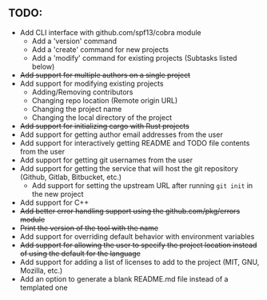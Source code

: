 
## TODO:
   - Add CLI interface with github.com/spf13/cobra module
      - Add a 'version' command
      - Add a 'create' command for new projects
      - Add a 'modify' command for existing projects (Subtasks listed below)
   - ~~Add support for multiple authors on a single project~~
   - Add support for modifying existing projects
      - Adding/Removing contributors
      - Changing repo location (Remote origin URL)
      - Changing the project name
      - Changing the local directory of the project
   - ~~Add support for initializing cargo with Rust projects~~
   - Add support for getting author email addresses from the user
   - Add support for interactively getting README and TODO file contents from the user
   - Add support for getting git usernames from the user
   - Add support for getting the service that will host the git repository (Github, Gitlab, Bitbucket, etc.)
      - Add support for setting the upstream URL after running `git init` in the new project
   - Add support for C++
   - ~~Add better error handling support using the github.com/pkg/errors module~~
   - ~~Print the version of the tool with the name~~
   - Add support for overriding default behavior with environment variables
   - ~~Add support for allowing the user to specify the project location instead of using the default for the language~~
   - Add support for adding a list of licenses to add to the project (MIT, GNU, Mozilla, etc.)
   - Add an option to generate a blank README.md file instead of a templated one
